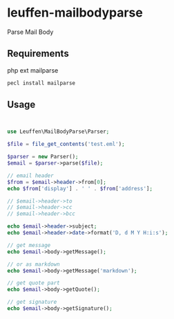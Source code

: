 # leuffen-mailbodyparse

Parse Mail Body

## Requirements

php ext mailparse

```bash
pecl install mailparse
```

## Usage

##

```php

use Leuffen\MailBodyParse\Parser;

$file = file_get_contents('test.eml');

$parser = new Parser();
$email = $parser->parse($file);

// email header
$from = $email->header->from[0];
echo $from['display'] . ' ' . $from['address'];

// $email->header->to
// $email->header->cc
// $email->header->bcc

echo $email->header->subject;
echo $email->header->date->format('D, d M Y H:i:s');

// get message
echo $email->body->getMessage();

// or as markdown
echo $email->body->getMessage('markdown');

// get quote part
echo $email->body->getQuote();

// get signature
echo $email->body->getSignature();


```
